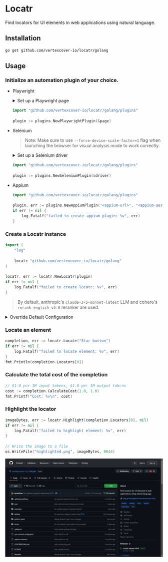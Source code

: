 # Locatr

Find locators for UI elements in web applications using natural language.

## Installation

```bash
go get github.com/vertexcover-io/locatr/golang
```

## Usage

### Initialize an automation plugin of your choice.

- Playwright
    <details>
    <summary>Set up a Playwright page</summary>

    ```go
    import (
        "log"

        "github.com/playwright-community/playwright-go"
    )

    pw, err := playwright.Run()
    if err != nil {
        log.Fatalf("could not start Playwright: %v", err)
    }
    
    // --- Launch a browser ---
    browser, err := pw.Chromium.Launch(
        playwright.BrowserTypeLaunchOptions{Headless: playwright.Bool(false)},
    )
    // OR, --- Connect to a browser over CDP ---
    browser, err := pw.Chromium.ConnectOverCDP("<cdp-session-url>")

    if err != nil {
        log.Fatalf("could not connect to browser: %v", err)
    }

    browserContext, err := browser.NewContext(
        playwright.BrowserNewContextOptions{BypassCSP: playwright.Bool(true)},
    )
    if err != nil {
        log.Fatalf("could not create browser context: %v", err)
    }

    page, err := browserContext.NewPage()
    if err != nil {
        log.Fatalf("could not create new page: %v", err)
    }

    if _, err := page.Goto("https://github.com/vertexcover-io/locatr"); err != nil {
        log.Fatalf("failed to load URL: %v", err)
    }
    ```
    </details>
    
    ```go
    import "github.com/vertexcover-io/locatr/golang/plugins"

    plugin := plugins.NewPlaywrightPlugin(&page)
    ```

- Selenium
    > Note: Make sure to use `--force-device-scale-factor=1` flag when launching the browser for visual analysis mode to work correctly.

    <details>
    <summary>Set up a Selenium driver</summary>

    ```go
    import (
        "log"

        "github.com/vertexcover-io/selenium"
        "github.com/vertexcover-io/selenium/chrome"
    )
    service, err := selenium.NewChromeDriverService(
        "path/to/chromedriver-executable", 4444,
    )
    if err != nil {
        log.Fatalf("failed to create service: %v", err)
    }

    caps := selenium.Capabilities{}
    caps.AddChrome(chrome.Capabilities{Args: []string{"--force-device-scale-factor=1"}})

    driver, err := selenium.NewRemote(caps, "")
    // OR, --- Connect to a remote driver session---
    driver, err := selenium.ConnectRemote("<url>", "<session-id>")

    if err != nil {
        log.Fatalf("could not connect to driver: %v", err)
    }

    if err := driver.Get("https://github.com/vertexcover-io/locatr"); err != nil {
        log.Fatalf("failed to load URL: %v", err)
    }
    ```
    </details>

    ```go
    import "github.com/vertexcover-io/locatr/golang/plugins"

    plugin := plugins.NewSeleniumPlugin(&driver)
    ```

- Appium
    
    ```go
    import "github.com/vertexcover-io/locatr/golang/plugins"

    plugin, err := plugins.NewAppiumPlugin("<appium-url>", "<appium-session-id>")
    if err != nil {
        log.Fatalf("failed to create appium plugin: %v", err)
    }
    ```

### Create a Locatr instance

```go
import (
    "log"

    locatr "github.com/vertexcover-io/locatr/golang"
)

locatr, err := locatr.NewLocatr(plugin)
if err != nil {
    log.Fatalf("failed to create locatr: %v", err)
}
```

> By default, anthropic's `claude-3-5-sonnet-latest` LLM and cohere's `rerank-english-v3.0` reranker are used.

<details>
<summary>Override Default Configuration</summary>

---

LLM Client

```go
import (
    locatr "github.com/vertexcover-io/locatr/golang"
    "github.com/vertexcover-io/locatr/golang/llm"
)

llmClient, err := llm.NewLLMClient(
    llm.WithProvider(llm.OpenAI),
    llm.WithModel("gpt-4o"),
    llm.WithAPIKey("<openai-api-key>"),
)

locatr, err := locatr.NewLocatr(
    plugin, locatr.WithLLMClient(llmClient),
)
```

---

Reranker Client

```go
import (
    locatr "github.com/vertexcover-io/locatr/golang"
    "github.com/vertexcover-io/locatr/golang/reranker"
)

rerankerClient, err := reranker.NewRerankerClient(
    reranker.WithProvider(reranker.Cohere),
    reranker.WithModel("rerank-english-v3.0"),
    reranker.WithAPIKey("<cohere-api-key>"),
)

locatr, err := locatr.NewLocatr(
    plugin,
    locatr.WithRerankerClient(rerankerClient),
)
```

---

Mode

> By default, `mode.DOMAnalysisMode` is used.

```go
import (
    locatr "github.com/vertexcover-io/locatr/golang"
    "github.com/vertexcover-io/locatr/golang/mode"
)

mode := mode.VisualAnalysisMode{
    MaxAttempts: 3,
    Resolution: &types.Resolution{
        Width:  1280,
        Height: 800,
    },
}

locatr, err := locatr.NewLocatr(
    plugin, locatr.WithMode(mode),
)
```

---

Enable Cache

```go
import (
    locatr "github.com/vertexcover-io/locatr/golang"
)

locatr, err := locatr.NewLocatr(
    plugin, locatr.EnableCache(nil), // defaults to .locatr.cache, pass a path to use a different cache file
)
```

</details>

### Locate an element

```go
completion, err := locatr.Locate("Star button")
if err != nil {
    log.Fatalf("failed to locate element: %v", err)
}
fmt.Println(completion.Locators[0])
```

### Calculate the total cost of the completion

```go
// $1.0 per 1M input tokens, $1.0 per 1M output tokens
cost := completion.CalculateCost(1.0, 1.0)
fmt.Printf("Cost: %v\n", cost)
```

### Highlight the locator

```go
imageBytes, err := locatr.Highlight(completion.Locators[0], nil)
if err != nil {
    log.Fatalf("failed to highlight element: %v", err)
}

// Write the image to a file
os.WriteFile("highlighted.png", imageBytes, 0644)
```

![Highlighted Star Button](./assets/highlighted-star-button-github.png)